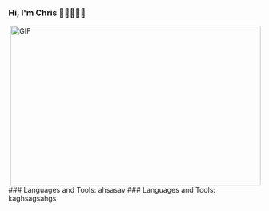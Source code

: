 ### Hi, I'm Chris 👋🏿👨🏿‍💻
<img align="right" alt="GIF" src="https://github.com/arsentieva/arsentieva/blob/main/code.gif?raw=true" width="500" height="320" />
### Languages and Tools:
ahsasav
### Languages and Tools:
kaghsagsahgs
